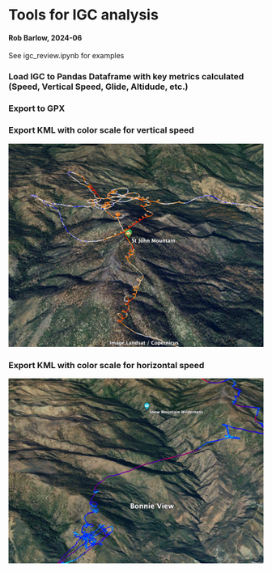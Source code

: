 # Tools for IGC analysis
#### Rob Barlow, 2024-06

See igc_review.ipynb for examples

### Load IGC to Pandas Dataframe with key metrics calculated (Speed, Vertical Speed, Glide, Altidude, etc.)

### Export to GPX

### Export KML with color scale for vertical speed

![vs](./assets/vs.png)

### Export KML with color scale for horizontal speed

![speed](./assets/speed.png)
